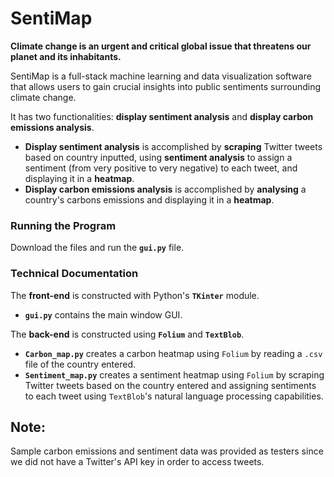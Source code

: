 # SentiMap
**Climate change is an urgent and critical global issue that threatens our planet and its inhabitants.**

SentiMap is a full-stack machine learning and data visualization software that allows users to gain crucial insights into public sentiments surrounding climate change. 

It has two functionalities: **display sentiment analysis** and **display carbon emissions analysis**. 
- **Display sentiment analysis** is accomplished by **scraping** Twitter tweets based on country inputted, using **sentiment analysis** to assign a sentiment (from very positive to very negative) to each tweet, and displaying it in a **heatmap**. 
- **Display carbon emissions analysis** is accomplished by **analysing** a country's carbons emissions and displaying it in a **heatmap**. 

### Running the Program 
Download the files and run the **`gui.py`** file.

### Technical Documentation
The **front-end** is constructed with Python's **`TKinter`** module.
- **`gui.py`** contains the main window GUI.

The **back-end** is constructed using **`Folium`** and **`TextBlob`**.
- **`Carbon_map.py`** creates a carbon heatmap using `Folium` by reading a `.csv` file of the country entered.
- **`Sentiment_map.py`** creates a sentiment heatmap using `Folium` by scraping Twitter tweets based on the country entered and assigning sentiments to each tweet using `TextBlob`'s natural language processing capabilities.

## Note:
Sample carbon emissions and sentiment data was provided as testers since we did not have a Twitter's API key in order to access tweets. 
